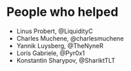 # People who helped

- Linus Probert, @LiquidityC
- Charles Muchene, @charlesmuchene
- Yannik Luysberg, @TheNyneR
- Loris Gabriele, @Pyr0x1
- Konstantin Sharypov, @ShariktTLT